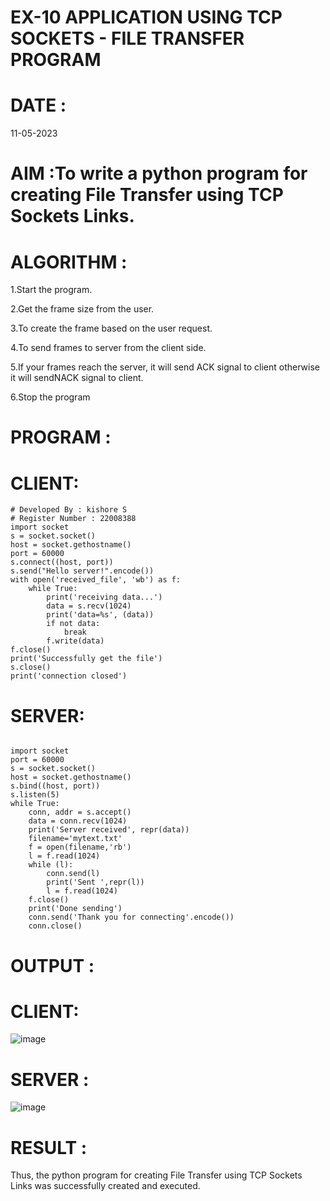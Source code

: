 # EX-10 APPLICATION USING TCP SOCKETS - FILE TRANSFER PROGRAM
# DATE :
11-05-2023
# AIM :To write a python program for creating File Transfer using TCP Sockets Links.
# ALGORITHM :
1.Start the program.

2.Get the frame size from the user.

3.To create the frame based on the user request.

4.To send frames to server from the client side.

5.If your frames reach the server, it will send ACK signal to client otherwise it will sendNACK signal to client.

6.Stop the program

# PROGRAM :
# CLIENT:
```
# Developed By : kishore S
# Register Number : 22008388
import socket
s = socket.socket()
host = socket.gethostname()
port = 60000
s.connect((host, port))
s.send("Hello server!".encode())
with open('received_file', 'wb') as f:
    while True:
        print('receiving data...')
        data = s.recv(1024)
        print('data=%s', (data))
        if not data:
            break
        f.write(data)
f.close()
print('Successfully get the file')
s.close()
print('connection closed')
```
# SERVER:
```

import socket
port = 60000
s = socket.socket()
host = socket.gethostname()
s.bind((host, port))
s.listen(5)
while True:
    conn, addr = s.accept()
    data = conn.recv(1024)
    print('Server received', repr(data))
    filename='mytext.txt'
    f = open(filename,'rb')
    l = f.read(1024)
    while (l):
        conn.send(l)
        print('Sent ',repr(l))
        l = f.read(1024)
    f.close()
    print('Done sending')
    conn.send('Thank you for connecting'.encode())
    conn.close()
```
# OUTPUT :
# CLIENT:
![image](https://github.com/Kishore2o/EX-10/assets/118679883/0b827349-373f-4cf4-80aa-9f7d92fe9b4f)

# SERVER :
![image](https://github.com/Kishore2o/EX-10/assets/118679883/2be73fae-19d5-4f8a-ad97-e4798f67a333)

# RESULT :

Thus, the python program for creating File Transfer using TCP Sockets Links was successfully created and executed.

